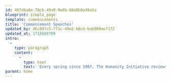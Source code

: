```yaml
---
id: 407d6a0a-70cb-49a9-9a6b-86e0b0a39a5a
blueprint: simple_page
template: commencements
title: 'Commencement Speeches'
updated_by: 46c097c5-771c-49e2-b8c6-ba6009ae7172
updated_at: 1718588709
intro:
  -
    type: paragraph
    content:
      -
        type: text
        text: 'Every spring since 1987, The Humanity Initiative reviews the latest crop of commencement speeches, looking to preserve the empowering wisdom, inspiration, humor and raw humanity of the very best. So please enjoy visiting our archive, no matter what age you are, or even whether you went to college or not, for all of us "graduate" into new tomorrows, new challenges, all the time  --   and the advice and insight from these eloquent women and men is priceless.'
parent: home
---
```

